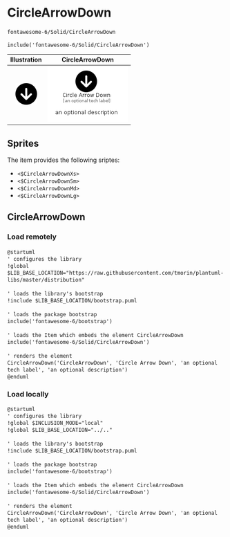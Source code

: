 # CircleArrowDown


```text
fontawesome-6/Solid/CircleArrowDown
```

```text
include('fontawesome-6/Solid/CircleArrowDown')
```



| Illustration | CircleArrowDown |
| :---: | :---: |
| ![illustration for Illustration](../../fontawesome-6/Solid/CircleArrowDown.png) | ![illustration for CircleArrowDown](../../fontawesome-6/Solid/CircleArrowDown.Local.png) |



## Sprites
The item provides the following sriptes:

- `<$CircleArrowDownXs>`
- `<$CircleArrowDownSm>`
- `<$CircleArrowDownMd>`
- `<$CircleArrowDownLg>`





## CircleArrowDown

### Load remotely
```plantuml
@startuml
' configures the library
!global $LIB_BASE_LOCATION="https://raw.githubusercontent.com/tmorin/plantuml-libs/master/distribution"

' loads the library's bootstrap
!include $LIB_BASE_LOCATION/bootstrap.puml

' loads the package bootstrap
include('fontawesome-6/bootstrap')

' loads the Item which embeds the element CircleArrowDown
include('fontawesome-6/Solid/CircleArrowDown')

' renders the element
CircleArrowDown('CircleArrowDown', 'Circle Arrow Down', 'an optional tech label', 'an optional description')
@enduml
```

### Load locally
```plantuml
@startuml
' configures the library
!global $INCLUSION_MODE="local"
!global $LIB_BASE_LOCATION="../.."

' loads the library's bootstrap
!include $LIB_BASE_LOCATION/bootstrap.puml

' loads the package bootstrap
include('fontawesome-6/bootstrap')

' loads the Item which embeds the element CircleArrowDown
include('fontawesome-6/Solid/CircleArrowDown')

' renders the element
CircleArrowDown('CircleArrowDown', 'Circle Arrow Down', 'an optional tech label', 'an optional description')
@enduml
```

